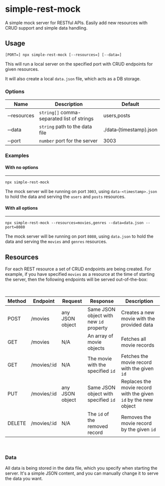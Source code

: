 # simple-rest-mock

A simple mock server for RESTful APIs. Easily add new resources with CRUD support and simple data handling.

## Usage

```
[PORT=] npx simple-rest-mock [--resources=] [--data=]
```

This will run a local server on the specified port with CRUD endpoints for given resources.

It will also create a local `data.json` file, which acts as a DB storage.

### Options

| Name                      | Description                                | Default                        |
| ------------------------- | ------------------------------------------ | ------------------------------ |
| &#x2011;&#x2011;resources | `string[]` comma-separated list of strings | users,posts                    |
| &#x2011;&#x2011;data      | `string` path to the data file             | ./data&#x2011;{timestamp}.json |
| &#x2011;&#x2011;port      | `number` port for the server               | 3003                           |

### Examples

#### With no options

---

`npx simple-rest-mock`

The mock server will be running on port `3003`, using `data-<timestamp>.json` to hold the data and serving the `users` and `posts` resources.

#### With all options

---

`npx simple-rest-mock --resources=movies,genres --data=data.json --port=8080`

The mock server will be running on port `8080`, using `data.json` to hold the data and serving the `movies` and `genres` resources.

## Resources

For each REST resource a set of CRUD endpoints are being created. For example, if you have specified `movies` as a resource at the time of starting the server, then the following endpoints will be served out-of-the-box:

<br />

| Method | Endpoint    | Request         | Response                                | Description                                                     |
| ------ | ----------- | --------------- | --------------------------------------- | --------------------------------------------------------------- |
| POST   | /movies     | any JSON object | Same JSON object with new `id` property | Creates a new movie with the provided data                      |
| GET    | /movies     | N/A             | An array of movie objects               | Fetches all movie records                                       |
| GET    | /movies/:id | N/A             | The movie with the specified `id`       | Fetches the movie record with the given `id`                    |
| PUT    | /movies/:id | any JSON object | Same JSON object with specified `id`    | Replaces the movie record with the given `id` by the new object |
| DELETE | /movies/:id | N/A             | The `id` of the removed record          | Removes the movie record by the given `id`                      |

<br />

### Data

All data is being stored in the data file, which you specify when starting the server. It's a simple JSON content, and you can manually change it to serve the data you want.
